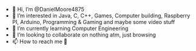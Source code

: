 - 👋 Hi, I’m @DanielMoore4875
- 👀 I’m interested in Java, C, C++, Games, Computer building, Raspberry PI, Arduino, Programming & Gaming and maybe some video stuff
- 🌱 I’m currently learning Computer Engineering
- 💞️ I’m looking to collaborate on nothing atm, just browsing
- 📫 How to reach me 👀

<!---
DanielMoore4875/DanielMoore4875 is a ✨ special ✨ repository because its `README.md` (this file) appears on your GitHub profile.
You can click the Preview link to take a look at your changes.
--->
